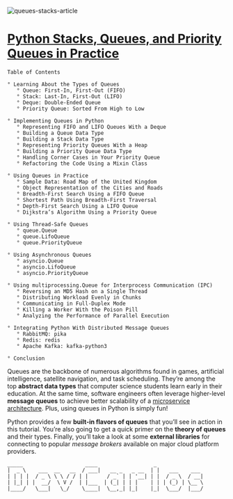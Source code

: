 ![queues-stacks-article](https://files.realpython.com/media/How-to-Implement-A-Queue-in-Python_Watermarked.993460fe2ffc.jpg)

# [Python Stacks, Queues, and Priority Queues in Practice](https://realpython.com/queue-in-python/)

```
Table of Contents

° Learning About the Types of Queues
   ° Queue: First-In, First-Out (FIFO)
   ° Stack: Last-In, First-Out (LIFO)
   ° Deque: Double-Ended Queue
   ° Priority Queue: Sorted From High to Low

° Implementing Queues in Python
   ° Representing FIFO and LIFO Queues With a Deque
   ° Building a Queue Data Type
   ° Building a Stack Data Type
   ° Representing Priority Queues With a Heap
   ° Building a Priority Queue Data Type
   ° Handling Corner Cases in Your Priority Queue
   ° Refactoring the Code Using a Mixin Class

° Using Queues in Practice
   ° Sample Data: Road Map of the United Kingdom
   ° Object Representation of the Cities and Roads
   ° Breadth-First Search Using a FIFO Queue
   ° Shortest Path Using Breadth-First Traversal
   ° Depth-First Search Using a LIFO Queue
   ° Dijkstra’s Algorithm Using a Priority Queue

° Using Thread-Safe Queues
   ° queue.Queue
   ° queue.LifoQueue
   ° queue.PriorityQueue

° Using Asynchronous Queues
   ° asyncio.Queue
   ° asyncio.LifoQueue
   ° asyncio.PriorityQueue

° Using multiprocessing.Queue for Interprocess Communication (IPC)
   ° Reversing an MD5 Hash on a Single Thread
   ° Distributing Workload Evenly in Chunks
   ° Communicating in Full-Duplex Mode
   ° Killing a Worker With the Poison Pill
   ° Analyzing the Performance of Parallel Execution

° Integrating Python With Distributed Message Queues
   ° RabbitMQ: pika
   ° Redis: redis
   ° Apache Kafka: kafka-python3

° Conclusion
```

Queues are the backbone of numerous algorithms found in games, artificial intelligence, satellite navigation, and task scheduling. They’re among the top **abstract data types** that computer science students learn early in their education. At the same time, software engineers often leverage higher-level **message queues** to achieve better scalability of a [microservice architecture](https://realpython.com/python-microservices-grpc/). Plus, using queues in Python is simply fun!

Python provides a few **built-in flavors of queues** that you’ll see in action in this tutorial. You’re also going to get a quick primer on the **theory of queues** and their types. Finally, you’ll take a look at some **external libraries** for connecting to popular *message brokers* available on major cloud platform providers.

```
_____                    ____                  _
|  _ \    ___  __   __  / ___|   __ _   _ __  | |   ___    ___
| | | |  / _ \ \ \ / / | |      / _` | | '__| | |  / _ \  / __|
| |_| | |  __/  \ V /  | |___  | (_| | | |    | | | (_) | \__ \
|____/   \___|   \_/    \____|  \__,_| |_|    |_|  \___/  |___/
```

